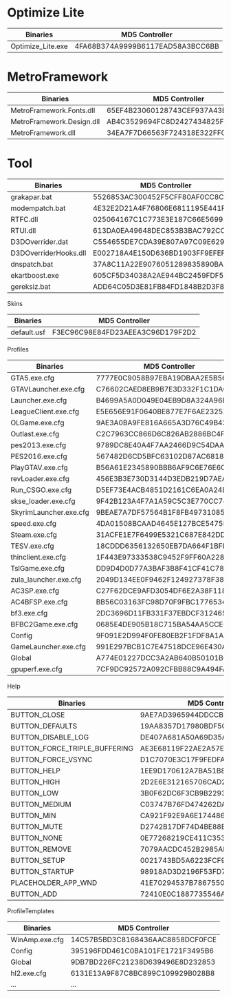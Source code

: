 # Optimize Lite
Binaries | MD5 Controller
------------ | -------------
Optimize_Lite.exe | 4FA68B374A9999B6117EAD58A3BCC6BB

# MetroFramework
Binaries | MD5 Controller
------------ | -------------
MetroFramework.Fonts.dll | 65EF4B23060128743CEF937A43B82AA3
MetroFramework.Design.dll | AB4C3529694FC8D2427434825F71B2B8
MetroFramework.dll | 34EA7F7D66563F724318E322FF08F4DB

# Tool
Binaries | MD5 Controller
------------ | -------------
grakapar.bat | 5526853AC300452F5CFF80AF0CC8C22B
modempatch.bat | 4E32E2D21A4F76806E6811195E441F03
RTFC.dll | 025064167C1C773E3E187C66E56993FE
RTUI.dll | 613DA0EA49648DEC853B3BAC792CC576
D3DOverrider.dat | C554655DE7CDA39E807A97C09E62957F
D3DOverriderHooks.dll | E002718A4E150D636BD1903FF9EFEF11
dnspatch.bat | 37A8C11A22E9076051289835890BA843
ekartboost.exe | 605CF5D34038A2AE944BC2459FDF5FC8
gereksiz.bat | ADD64C05D3E81FB84FD1848B2D3F8482

Skins

Binaries | MD5 Controller
------------ | -------------
default.usf | F3EC96C98E84FD23AEEA3C96D179F2D2

Profiles

Binaries | MD5 Controller
------------ | -------------
GTA5.exe.cfg | 7777E0C9058B97EBA19DBAA2E5B567FE
GTAVLauncher.exe.cfg | C76602CAED8EB9B7E3D332F1C1DA05D4
Launcher.exe.cfg | B4699A5A0D049E04EB9D8A324A96B31C
LeagueClient.exe.cfg | E5E656E91F0640BE877E7F6AE2325383
OLGame.exe.cfg | 9AE3A0BA9FE816A665A3D76C49B43162
Outlast.exe.cfg | C2C7963CC866D6C826AB2886BC4F3FB9
pes2013.exe.cfg | 9789DC8E40A4F7AA2466D9C54DAAE6AD
PES2016.exe.cfg | 567482D6CD5BFC63102D87AC68180C16
PlayGTAV.exe.cfg | B56A61E2345890BBB6AF9C6E76E6C307
revLoader.exe.cfg | 456E3B3E730D3144D3EDB219D7AEA16E
Run_CSGO.exe.cfg | D5EF73E4ACB4851D2161C6EA0A24BE53
skse_loader.exe.cfg | 9F42B123A4F7A1A59C5C3E770CC74FC2
SkyrimLauncher.exe.cfg | 9BEAE7A7DF57564B1F8FB49731085323
speed.exe.cfg | 4DA01508BCAAD4645E127BCE5475FEF2
Steam.exe.cfg | 31ACFE1E7F6499E5321C687E842DDF6D
TESV.exe.cfg | 18CDDD6356132650EB7DA664F1BFEADC
thinclient.exe.cfg | 1F443E97333538C9452F9FF60A2285A9
TslGame.exe.cfg | DD9D4D0D77A3BAF3B8F41CF41C788FC4
zula_launcher.exe.cfg | 2049D134EE0F9462F124927378F38A7D
AC3SP.exe.cfg | C27F62DCE9AFD3054DF6E2A38F11828C
AC4BFSP.exe.cfg | BB56C03163FC98D70F9FBC1776534623
bf3.exe.cfg | 2DC3696D11FB331F37EBDCF3124657FE
BFBC2Game.exe.cfg | 0685E4DE905B18C715BA54AA5CCE65C7
Config | 9F091E2D994F0FE80EB2F1FDF8A1A653
GameLauncher.exe.cfg | 991E297BCB1C7E47518DCE96E430A70E
Global | A774E01227DCC3A2AB640B50101BCAE7
gpuperf.exe.cfg | 7CF9DC92572A092CFBB88C9A494FA74B

Help

Binaries | MD5 Controller
------------ | -------------
BUTTON_CLOSE | 9AE7AD3965944DDCCB4253831F0B6CD2
BUTTON_DEFAULTS | 19AA8357D17980BDF5C88A339047CAA3
BUTTON_DISABLE_LOG | DE407A681A50A69D35A22E42ED87B479
BUTTON_FORCE_TRIPLE_BUFFERING | AE3E68119F22AE2A57E091590DA8BC1F
BUTTON_FORCE_VSYNC | D1C7070E3C17F9FEDFA156C8C237CC55
BUTTON_HELP | 1EE9D170612A7BA51B89675E2F4A0796
BUTTON_HIGH | 2D2E6E312165706CAD2EFDDAA7E20459
BUTTON_LOW | 3B0F62DC6F3CB9B2293F7AA29C8DC9AD
BUTTON_MEDIUM | C03747B76FD474262DAB5DDB13651BFC
BUTTON_MIN | CA921F92E9A6E1744866528DCB2CD4CF
BUTTON_MUTE | D2742B17DF74D4BE88BE7A9E1C2DCF4D
BUTTON_NONE | 0E77268219CE411C353EAD29B93D31E1
BUTTON_REMOVE | 7079AACDC452B2985AE1436512F57687
BUTTON_SETUP | 0021743BD5A6223FCF9A09C2FA830260
BUTTON_STARTUP | 98918AD3D2196F53FD7CB59032EF2CC9
PLACEHOLDER_APP_WND | 41E70294537B7867550550DE77E038AE
BUTTON_ADD | 72410E0C1887735546AAA961B70C164F

ProfileTemplates

Binaries | MD5 Controller
------------ | -------------
WinAmp.exe.cfg | 14C57B5BD3C8168436AAC8858DCF0FCE
Config | 395196FDD461C0BA101FE1721F3495B6
Global | 9DB7BD226FC21238D639496E8D232853
hl2.exe.cfg | 6131E13A9F87C8BC899C109929B028B8
... | ...
